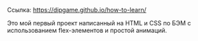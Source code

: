 Ссылка: https://dipgame.github.io/how-to-learn/

Это мой первый проект написанный на HTML и CSS по БЭМ с использованием flex-элементов и простой анимаций.
